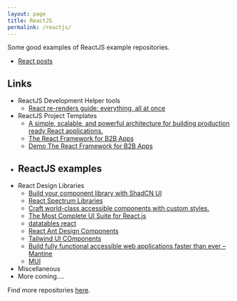 ```yaml
---
layout: page
title: ReactJS
permalink: /reactjs/
---
```


Some good examples of ReactJS example repositories.
- [React posts](https://dev.to/t/react)
## Links

- ReactJS Development Helper tools
    - [React re-renders guide: everything, all at once](https://www.developerway.com/posts/react-re-renders-guide#part2)
- ReactJS Project Templates
    - [A simple, scalable, and powerful architecture for building production ready React applications.](https://github.com/alan2207/bulletproof-react)
    - [The React Framework for B2B Apps](https://marmelab.com/react-admin/) 
    - [Demo The React Framework for B2B Apps](https://marmelab.com/react-admin/Demos.html) 
- ReactJS examples
    - 
- React Design Libraries
    - [Build your component library with ShadCN UI](https://ui.shadcn.com/)
    - [React Spectrum Libraries](https://react-spectrum.adobe.com/react-spectrum/index.html)
    - [Craft world-class accessible components with custom styles.](https://react-spectrum.adobe.com/react-aria/index.html)
    - [The Most Complete UI Suite for React.js](https://primereact.org/)
    - [datatables react](https://datatables.net/manual/react)
    - [React Ant Design Components](https://ant.design/)
    - [Tailwind UI COmponents](https://tailwindcss.com/plus)
    - [Build fully functional accessible web applications faster than ever – Mantine](https://mantine.dev/)
    - [MUI](https://mui.com/)
- Miscellaneous
- More coming....

Find more repositories [here](https://github.com/topics/react).
